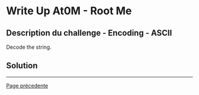 # Write Up At0M - Root Me

## Description du challenge - Encoding - ASCII

Decode the string.

## Solution

-------------
[Page précedente](https://marc-emmanuel9.github.io/Root%20Me/)
